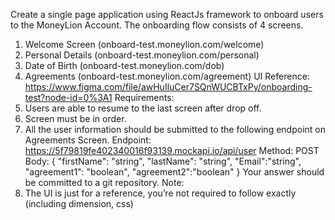 Create a single page application using ReactJs framework to onboard
users to the MoneyLion Account.
The onboarding flow consists of 4 screens.
1. Welcome Screen (onboard-test.moneylion.com/welcome)
2. Personal Details (onboard-test.moneylion.com/personal)
3. Date of Birth (onboard-test.moneylion.com/dob)
4. Agreements (onboard-test.moneylion.com/agreement)
UI Reference:
https://www.figma.com/file/awHuIluCer7SQnWUCBTxPy/onboarding-test?node-id=0%3A1
Requirements:
1. Users are able to resume to the last screen after drop off.
2. Screen must be in order.
3. All the user information should be submitted to the following endpoint on Agreements
Screen.
Endpoint: https://5f79819fe402340016f93139.mockapi.io/api/user
Method: POST
Body:
{
"firstName": "string",
"lastName": "string",
"Email":"string",
"agreement1": "boolean",
"agreement2":"boolean"
}
Your answer should be committed to a git repository.
Note:
1. The UI is just for a reference, you’re not required to follow exactly (including
dimension, css)
